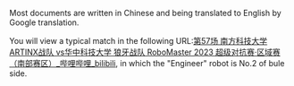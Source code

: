 Most documents are written in Chinese and being translated to English by Google translation.



You will view a typical match in the following URL:[第57场 南方科技大学 ARTINX战队 vs华中科技大学 狼牙战队 RoboMaster 2023 超级对抗赛·区域赛（南部赛区）_哔哩哔哩_bilibili](https://www.bilibili.com/video/BV1iW4y197rk/?spm_id_from=333.788&vd_source=ce4e24e3ceb99b7799902f6719e723f6), in which the "Engineer" robot is No.2 of bule side.
